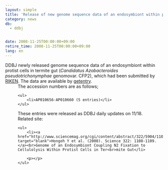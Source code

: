 ```yaml
---
layout: simple
title: 'Release of new genome sequence data of an endosymbiont within protist cells in termite gut, 5 entries '
category: news
db:
  - ddbj


date: 2008-11-25T00:00:00+09:00
retire_time: 2008-11-25T00:00:00+09:00
lang: en
---
```


<html>DDBJ newly released genome sequence data of an endosymbiont within protist cells in termite gut (<i>Candidatus Azobacteroides pseudotrichonymphae </i>genomovar. CFP2), which had been submitted by <a href="http://www.riken.jp/engn/index.html">RIKEN</a>. The data are available by <a href="http://getentry.ddbj.nig.ac.jp/top-j.html">getentry</a>.<dd>The accession numbers are as follows;

    <ul>
        <li>AP010656-AP010660 (5 entries)</li>
    </ul>
<dd>These entries were released as DDBJ daily updates on 11/18.
<dd>Related site:

    <ul>
        <li><a href="http://www.sciencemag.org/cgi/content/abstract/322/5904/1108" target="blank">Hongoh Y et al. (2008). Science 322: 1108-1109.</a><br>Genome of an Endosymbiont Coupling N2 Fixation to Cellulolysis Within Protist Cells in Ter<br>mite Gut</li>

        <p></p>
    </ul>
</dd>
</dd>
</dd>
</html>
